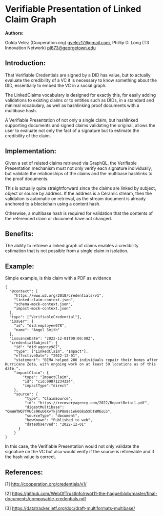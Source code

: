 # Verifiable Presentation of Linked Claim Graph

**Authors:**

Golda Velez (Cooperation.org) <gvelez17@gmail.com>,
Phillip D. Long (T3 Innovation Network) <pl673@georgetown.edu>

## **Introduction**:

That Verifiable Credentials are signed by a DID has value, but to actually evaluate the credibility of a VC 
it is necessary to know something about the DID, essentially to embed the VC in a social graph.

The LinkedClaims vocabulary is designed for exactly this, for easily adding validations to existing claims 
or to entities such as DIDs, in a standard and minimal vocabulary, as well as hashlinking proof documents with a multibase hash.

A Verifiable Presentation of not only a single claim, but hashlinked supporting documents and signed claims validating the original, 
allows the user to evaluate not only the fact of a signature but to estimate the credibility of the claim.

## **Implementation**:

Given a set of related claims retrieved via GraphQL, the Verifiable Presentation mechanism must not only verify each signature individually, but 
validate the relationships of the claims and the multibase hashlinks to the proof documents.

This is actually quite straightforward since the claims are linked by subject, object or source by address.  If the address is a Ceramic stream,
then the validation is automatic on retrieval, as the stream document is already anchored to a blockchain using a content hash.

Otherwise, a multibase hash is required for validation that the contents of the referenced claim or document have not changed.

## **Benefits**:

The ability to retrieve a linked graph of claims enables a credibility estimation that is not possible from a single claim in isolation.

## **Example**:

Simple example, is this claim with a PDF as evidence

```
{
  "@context": [
    "https://www.w3.org/2018/credentials/v1",
    "linked-claim-context.json",
    "schema-mock-context.json",
    "impact-mock-context.json"
  ],
  "type": ["VerifiableCredential"],
  "issuer": {
    "id": "did:employee678",
    "name": "Angel Smith"
  },
  "issuanceDate": "2022-12-01T00:00:00Z",
  "credentialSubject": {
    "id": "did:agency987",
    "type": ["LinkedClaim", "Impact"],
    "effectiveDate": "2022-12-01", 
    "statement": "BEMA helped 200 individuals repair their homes after Hurricane Zeta, with ongoing work on at least 50 locations as of this date.",
    "impactClaim": {
        "type": "ImpactClaim",
        "id": "cid:09871234324",
        "impactType":"direct"
    },
    "source": {
         "type": "ClaimSource",
         "id": "https://recoveryagency.com/2022/ReportDetail.pdf",
         "digestMultibase": "QmWATWQ7fVUCs9KuU6XvTkjhP8m8s1ek6G8a5XbtWMEoLb",
         "sourceType": "document",
         "howKnown": "Published to web",
         "dateObserved": "2022-12-01"
      }
    }
}
``` 

In this case, the Verifiable Presentation would not only validate the signature on the VC but also would verify if the source is retrievable and if the hash value is correct. 

## **References**:

[1] http://cooperation.org/credentials/v1/

[2] https://github.com/WebOfTrustInfo/rwot11-the-hague/blob/master/final-documents/composable-credentials.pdf

[3] https://datatracker.ietf.org/doc/draft-multiformats-multibase/
